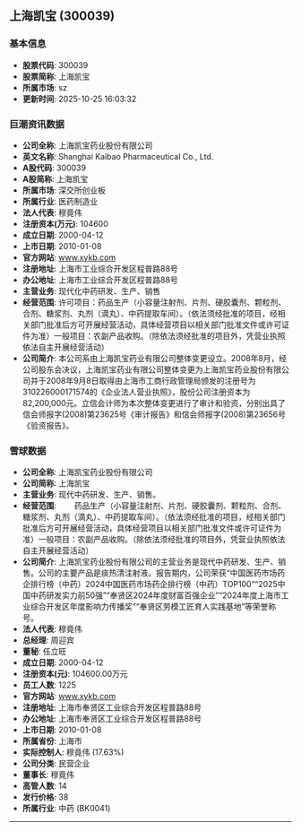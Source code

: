 ## 上海凯宝 (300039)

### 基本信息

- **股票代码**: 300039
- **股票简称**: 上海凯宝
- **所属市场**: sz
- **更新时间**: 2025-10-25 16:03:32

### 巨潮资讯数据

- **公司全称**: 上海凯宝药业股份有限公司
- **英文名称**: Shanghai Kaibao Pharmaceutical Co., Ltd.
- **A股代码**: 300039
- **A股简称**: 上海凯宝
- **所属市场**: 深交所创业板
- **所属行业**: 医药制造业
- **法人代表**: 穆竟伟
- **注册资本(万元)**: 104600
- **成立日期**: 2000-04-12
- **上市日期**: 2010-01-08
- **官方网站**: www.xykb.com
- **注册地址**: 上海市工业综合开发区程普路88号
- **办公地址**: 上海市工业综合开发区程普路88号
- **主营业务**: 现代化中药研发、生产、销售
- **经营范围**: 许可项目：药品生产（小容量注射剂、片剂、硬胶囊剂、颗粒剂、合剂、糖浆剂、丸剂（滴丸）、中药提取车间）。（依法须经批准的项目，经相关部门批准后方可开展经营活动，具体经营项目以相关部门批准文件或许可证件为准）一般项目：农副产品收购。（除依法须经批准的项目外，凭营业执照依法自主开展经营活动）
- **公司简介**: 本公司系由上海凯宝药业有限公司整体变更设立。2008年8月，经公司股东会决议，上海凯宝药业有限公司整体变更为上海凯宝药业股份有限公司并于2008年9月8日取得由上海市工商行政管理局颁发的注册号为310226000171574的《企业法人营业执照》，股份公司注册资本为82,200,000元。立信会计师为本次整体变更进行了审计和验资，分别出具了信会师报字(2008)第23625号《审计报告》和信会师报字(2008)第23656号《验资报告》。

### 雪球数据

- **公司全称**: 上海凯宝药业股份有限公司
- **公司简称**: 上海凯宝
- **主营业务**: 现代中药研发、生产、销售。
- **经营范围**: 　　药品生产（小容量注射剂、片剂、硬胶囊剂、颗粒剂、合剂、糖浆剂、丸剂（滴丸）、中药提取车间）。（依法须经批准的项目，经相关部门批准后方可开展经营活动，具体经营项目以相关部门批准文件或许可证件为准）一般项目：农副产品收购。（除依法须经批准的项目外，凭营业执照依法自主开展经营活动）
- **公司简介**: 上海凯宝药业股份有限公司的主营业务是现代中药研发、生产、销售。公司的主要产品是痰热清注射液。报告期内，公司荣获“中国医药市场药企排行榜（中药）2024中国医药市场药企排行榜（中药）TOP100”“2025中国中药研发实力前50强”“奉贤区2024年度财富百强企业”“2024年度上海市工业综合开发区年度影响力传播奖”“奉贤区劳模工匠育人实践基地”等荣誉称号。
- **法人代表**: 穆竟伟
- **总经理**: 周迎宾
- **董秘**: 任立旺
- **成立日期**: 2000-04-12
- **注册资本(元)**: 104600.00万元
- **员工人数**: 1225
- **官方网站**: www.xykb.com
- **注册地址**: 上海市奉贤区工业综合开发区程普路88号
- **办公地址**: 上海市奉贤区工业综合开发区程普路88号
- **上市日期**: 2010-01-08
- **所属省份**: 上海市
- **实际控制人**: 穆竟伟 (17.63%)
- **公司分类**: 民营企业
- **董事长**: 穆竟伟
- **高管人数**: 14
- **发行价格**: 38
- **所属行业**: 中药 (BK0041)

---